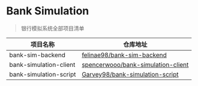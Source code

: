 # Bank Simulation

> 银行模拟系统全部项目清单

| 项目名称               | 仓库地址                                                                                                          |
|------------------------|-------------------------------------------------------------------------------------------------------------------|
| bank-sim-backend       | [felinae98/bank-sim-backend](https://github.com/felinae98/bank-sim-backend)                                       |
| bank-simulation-client | [spencerwooo/bank-simulation-client](https://github.com/spencerwooo/bank-simulation-client)                       |
| bank-simulation-script | [Garvey98/bank-simulation-script](https://github.com/Garvey98/bank-simulation/tree/master/Bank-simulation-script) |
